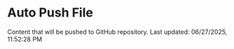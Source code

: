 # Auto Push File

Content that will be pushed to GitHub repository.
Last updated: 06/27/2025, 11:52:28 PM